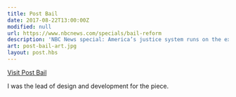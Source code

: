```yaml
---
title: Post Bail
date: 2017-08-22T13:00:00Z
modified: null
url: https://www.nbcnews.com/specials/bail-reform
description: 'NBC News special: America’s justice system runs on the exchange of money for freedom. Some say that’s unfair. But can data fix it?'
art: post-bail-art.jpg
layout: post.hbs
---
```


[Visit Post Bail]({{url}})

I was the lead of design and development for the piece.
